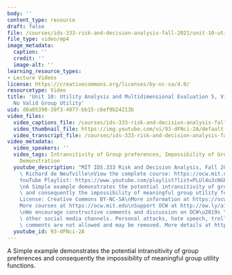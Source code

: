 ```yaml
---
body: ''
content_type: resource
draft: false
file: /courses/ids-333-risk-and-decision-analysis-fall-2021/unit-10-utility-video-5_360p_16_9.mp4
file_type: video/mp4
image_metadata:
  caption: ''
  credit: ''
  image-alt: ''
learning_resource_types:
- Lecture Videos
license: https://creativecommons.org/licenses/by-nc-sa/4.0/
resourcetype: Video
title: 'Unit 10: Utility Analysis and Multidimensional Evaluation 5, Video 5: There''s
  No Valid Group Utility'
uid: d8a05390-39f3-4077-bb15-c6ef9b24213b
video_files:
  video_captions_file: /courses/ids-333-risk-and-decision-analysis-fall-2021/1qraf4Ow3R6BfQeYln37BBniO_qrOtVwx_transcript.webvtt
  video_thumbnail_file: https://img.youtube.com/vi/93-dFNci-2A/default.jpg
  video_transcript_file: /courses/ids-333-risk-and-decision-analysis-fall-2021/1qraf4Ow3R6BfQeYln37BBniO_qrOtVwx_transcript.pdf
video_metadata:
  video_speakers: ''
  video_tags: Intransitivity of Group preferences, Impossibility of Group Utility,
    Demonstration
  youtube_description: "MIT IDS.333 Risk and Decision Analysis, Fall 2021\nInstructor:\
    \ Richard de Neufville\nView the complete course: https://ocw.mit.edu/courses/ids-333-risk-and-decision-analysis-fall-2021/\n\
    YouTube Playlist: https://www.youtube.com/playlist?list=PLUl4u3cNGP62jwhTqp8_1kwrkDkxZhpQC\n\
    \nA Simple example demonstrates the potential intransitivity of group preferences\
    \ and consequently the impossibility of meaningful group utility functions.\n\n\
    License: Creative Commons BY-NC-SA\nMore information at https://ocw.mit.edu/terms\n\
    More courses at https://ocw.mit.edu\nSupport OCW at http://ow.ly/a1If50zVRlQ\n\
    \nWe encourage constructive comments and discussion on OCW\u2019s YouTube and\
    \ other social media channels. Personal attacks, hate speech, trolling, and inappropriate\
    \ comments are not allowed and may be removed. More details at https://ocw.mit.edu/comments."
  youtube_id: 93-dFNci-2A
---
```

A Simple example demonstrates the potential intransitivity of group preferences and consequently the impossibility of meaningful group utility functions.